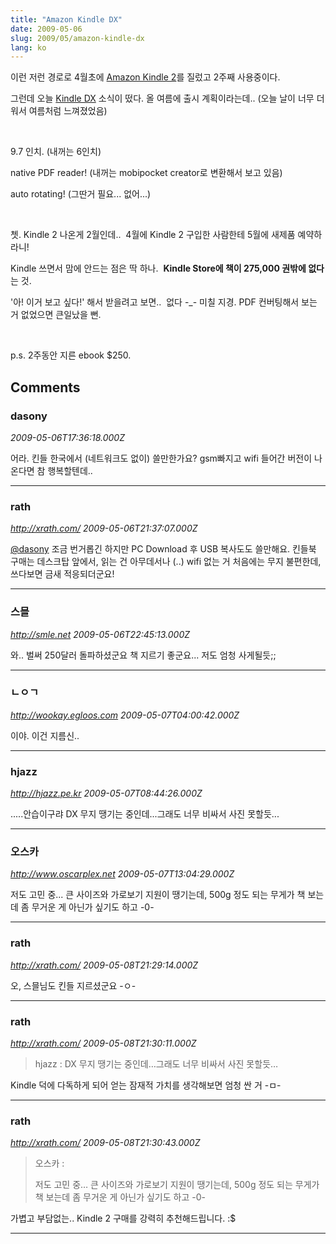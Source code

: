 ```yaml
---
title: "Amazon Kindle DX"
date: 2009-05-06
slug: 2009/05/amazon-kindle-dx
lang: ko
---
```


이런 저런 경로로 4월초에 [Amazon Kindle 2](http://www.amazon.com/Kindle-Amazons-Wireless-Reading-Generation/dp/B00154JDAI/)를 질렀고 2주째 사용중이다. 

그런데 오늘 [Kindle DX](http://www.amazon.com/Kindle-DX-Amazons-Wireless-Generation/dp/B0015TCML0/) 소식이 떴다. 올 여름에 출시 계획이라는데.. (오늘 날이 너무 더워서 여름처럼 느껴졌었음)

 

9.7 인치. (내꺼는 6인치)

native PDF reader! (내꺼는 mobipocket creator로 변환해서 보고 있음)

auto rotating! (그딴거 필요... 없어...)

 

쳇. Kindle 2 나온게 2월인데..  4월에 Kindle 2 구입한 사람한테 5월에 새제품 예약하라니!

Kindle 쓰면서 맘에 안드는 점은 딱 하나.  **Kindle Store에 책이 275,000 권밖에 없다**는 것.

'아! 이거 보고 싶다!' 해서 받을려고 보면..  없다 -_- 미칠 지경. PDF 컨버팅해서 보는 거 없었으면 큰일났을 뻔.

 

p.s. 2주동안 지른 ebook $250.

## Comments

### dasony
*2009-05-06T17:36:18.000Z*

어라. 킨들 한국에서 (네트워크도 없이) 쓸만한가요? gsm빠지고 wifi 들어간 버전이 나온다면 참 행복할텐데..

---

### rath
*http://xrath.com/*
*2009-05-06T21:37:07.000Z*

[@dasony](#comment-8538) 조금 번거롭긴 하지만 PC Download 후 USB 복사도도 쓸만해요. 킨들북 구매는 데스크탑 앞에서, 읽는 건 아무데서나 (..)
wifi 없는 거 처음에는 무지 불편한데, 쓰다보면 금새 적응되더군요!

---

### 스믈
*http://smle.net*
*2009-05-06T22:45:13.000Z*

와.. 벌써 250달러 돌파하셨군요
책 지르기 좋군요... 저도 엄청 사게될듯;;

---

### ㄴㅇㄱ
*http://wookay.egloos.com*
*2009-05-07T04:00:42.000Z*

이야. 이건 지름신..

---

### hjazz
*http://hjazz.pe.kr*
*2009-05-07T08:44:26.000Z*

.....안습이구랴
DX 무지 땡기는 중인데...그래도 너무 비싸서 사진 못할듯...

---

### 오스카
*http://www.oscarplex.net*
*2009-05-07T13:04:29.000Z*

저도 고민 중... 큰 사이즈와 가로보기 지원이 땡기는데, 500g 정도 되는 무게가 책 보는데 좀 무거운 게 아닌가 싶기도 하고 -0-

---

### rath
*http://xrath.com/*
*2009-05-08T21:29:14.000Z*

오, 스믈님도 킨들 지르셨군요 -ㅇ-

---

### rath
*http://xrath.com/*
*2009-05-08T21:30:11.000Z*

> hjazz :
> DX 무지 땡기는 중인데…그래도 너무 비싸서 사진 못할듯…

Kindle 덕에 다독하게 되어 얻는 잠재적 가치를 생각해보면 엄청 싼 거 -ㅁ-

---

### rath
*http://xrath.com/*
*2009-05-08T21:30:43.000Z*


> 오스카 :
>
> 저도 고민 중… 큰 사이즈와 가로보기 지원이 땡기는데, 500g 정도 되는 무게가 책 보는데 좀 무거운 게 아닌가 싶기도 하고 -0-

가볍고 부담없는.. Kindle 2 구매를 강력히 추천해드립니다. :$

---

